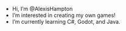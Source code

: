 - Hi, I’m @AlexisHampton
- I’m interested in creating my own games!
- I’m currently learning C#, Godot, and Java.

<!---
AlexisHampton/AlexisHampton is a ✨ special ✨ repository because its `README.md` (this file) appears on your GitHub profile.
You can click the Preview link to take a look at your changes.
--->
